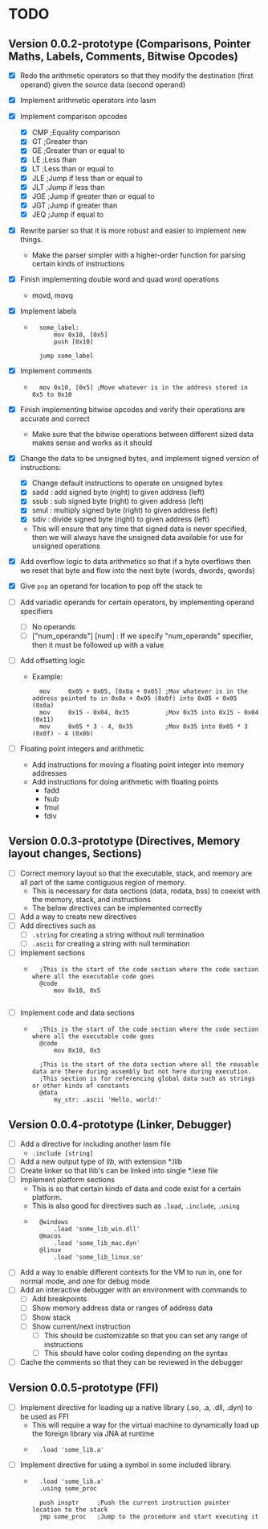 # TODO

## Version 0.0.2-prototype (Comparisons, Pointer Maths, Labels, Comments, Bitwise Opcodes)
* [x] Redo the arithmetic operators so that they modify the destination (first operand) given the source data (second operand)
* [x] Implement arithmetic operators into lasm
* [x] Implement comparison opcodes
    - [x] CMP ;Equality comparison
    - [x] GT ;Greater than
    - [x] GE ;Greater than or equal to
    - [x] LE ;Less than
    - [x] LT ;Less than or equal to
    - [x] JLE ;Jump if less than or equal to
    - [x] JLT ;Jump if less than
    - [x] JGE ;Jump if greater than or equal to
    - [x] JGT ;Jump if greater than
    - [x] JEQ  ;Jump if equal to
* [x] Rewrite parser so that it is more robust and easier to implement new things.
    - Make the parser simpler with a higher-order function for parsing certain kinds of instructions
* [x] Finish implementing double word and quad word operations
    - movd, movq
* [x] Implement labels
    - ```
        some_label:
            mov 0x10, [0x5]
            push [0x10]
      
        jump some_label
      ```
* [x] Implement comments
    - ```
        mov 0x10, [0x5] ;Move whatever is in the address stored in 0x5 to 0x10
      ```
* [x] Finish implementing bitwise opcodes and verify their operations are accurate and correct
    - Make sure that the bitwise operations between different sized data makes sense and works as it should
    
* [x] Change the data to be unsigned bytes, and implement signed version of instructions:
    - [x] Change default instructions to operate on unsigned bytes
    - [x] sadd : add signed byte (right) to given address (left)
    - [x] ssub : sub signed byte (right) to given address (left)
    - [x] smul : multiply signed byte (right) to given address (left)
    - [x] sdiv : divide signed byte (right) to given address (left)
    
    - This will ensure that any time that signed data is never specified, then we will always have the unsigned data available for use for unsigned operations

* [x] Add overflow logic to data arithmetics so that if a byte overflows then we reset that byte and flow into the next byte (words, dwords, qwords)
* [x] Give `pop` an operand for location to pop off the stack to

* [ ] Add variadic operands for certain operators, by implementing operand specifiers
    - [ ] No operands
    - [ ] ["num_operands"] [num] : If we specify "num_operands" specifier, then it must be followed up with a value
* [ ] Add offsetting logic
    - Example:
      ```
        mov     0x05 + 0x05, [0x0a + 0x05] ;Mov whatever is in the address pointed to in 0x0a + 0x05 (0x0f) into 0x05 + 0x05 (0x0a)
        mov     0x15 - 0x04, 0x35          ;Mov 0x35 into 0x15 - 0x04 (0x11)
        mov     0x05 * 3 - 4, 0x35         ;Mov 0x35 into 0x05 * 3 (0x0f) - 4 (0x0b)
      ```
* [ ] Floating point integers and arithmetic
    - Add instructions for moving a floating point integer into memory addresses
    - Add instructions for doing arithmetic with floating points
        - fadd
        - fsub
        - fmul
        - fdiv

## Version 0.0.3-prototype (Directives, Memory layout changes, Sections)
* [ ] Correct memory layout so that the executable, stack, and memory are all part of the same contiguous region of memory.
    - This is necessary for data sections (data, rodata, bss) to coexist with the memory, stack, and instructions
    - The below directives can be implemented correctly
* [ ] Add a way to create new directives
* [ ] Add directives such as
    - [ ] `.string` for creating a string without null termination
    - [ ] `.ascii` for creating a string with null termination
* [ ] Implement sections
    - ```
        ;This is the start of the code section where the code section where all the executable code goes
        @code
            mov 0x10, 0x5
        
      ```
* [ ] Implement code and data sections
    - ```
        ;This is the start of the code section where the code section where all the executable code goes
        @code
            mov 0x10, 0x5
      
        ;This is the start of the data section where all the reusable data are there during assembly but not here during execution.
        ;This section is for referencing global data such as strings or other kinds of constants
        @data
            my_str: .ascii 'Hello, world!'
      ```
    
## Version 0.0.4-prototype (Linker, Debugger)
* [ ] Add a directive for including another lasm file
    - `.include [string]`
* [ ] Add a new output type of *lib*, with extension *.llib
* [ ] Create linker so that llib's can be linked into single *.lexe file
* [ ] Implement platform sections
    - This is so that certain kinds of data and code exist for a certain platform.
    - This is also good for directives such as `.load`, `.include`, `.using`
    - ```
        @windows
            .load 'some_lib_win.dll'
        @macos
            .load 'some_lib_mac.dyn'
        @linux
            .load 'some_lib_linux.so'
      ```
* [ ] Add a way to enable different contexts for the VM to run in, one for normal mode, and one for debug mode
* [ ] Add an interactive debugger with an environment with commands to
    - [ ] Add breakpoints
    - [ ] Show memory address data or ranges of address data
    - [ ] Show stack
    - [ ] Show current/next instruction
        - [ ] This should be customizable so that you can set any range of instructions
        - [ ] This should have color coding depending on the syntax
* [ ] Cache the comments so that they can be reviewed in the debugger

## Version 0.0.5-prototype (FFI)
* [ ] Implement directive for loading up a native library (.so, .a, .dll, .dyn) to be used as FFI
    - This will require a way for the virtual machine to dynamically load up the foreign library via JNA at runtime
    - ```
        .load 'some_lib.a'
      ```
* [ ] Implement directive for using a symbol in some included library.
    - ```
        .load 'some_lib.a'
        .using some_proc
        
        push insptr     ;Push the current instruction pointer location to the stack
        jmp some_proc   ;Jump to the procedure and start executing it
      ```